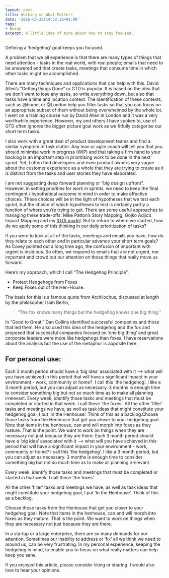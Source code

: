```yaml
---
layout: post
title: Working on What Matters
date: '2016-05-22T14:52:36+01:00'
tags:
- Essay
excerpt: A little idea of mine about how to stay focused. 
---
```

Defining a ‘hedgehog’ goal keeps you focused.

A problem that we all experience is that there are many types of things that need attention - tasks in the real world, with real people; emails that need to be answered and that create tasks, meetings that consume time in which other tasks might be accomplished.

There are many techniques and applications that can help with this. David Allen’s “Getting things Done” or GTD is popular. It is based on the idea that we don’t want to lose any tasks, so write everything down, but also that tasks have a time and location context. The identification of these contexts, such as @home, or @London help you filter tasks so that you can focus on an appropriate subset of them without being overwhelmed by the whole lot. I went on a training course run by David Allen in London and it was a very worthwhile experience. However, my and others I have spoken to, use of GTD often ignores the bigger picture goal work as we fitfully categorise our short term tasks.

I also work with a great deal of product development teams and find a similar symptom of task clutter. Any lean or agile coach will tell you that you should minimise work in progress (WIP) and that taking a firm hand to your backlog is an important step in prioritising work to be done in the next sprint. Yet, I often find developers and even product owners very vague about the customer experience as a whole that they are trying to create as it is distinct from the tasks and user stories they have elaborated.

I am not suggesting deep forward planning or “big design upfront”. However, in setting priorities for work in sprints, we need to keep the final contingent / hypothetical outcome in mind in order to make effective choices. These choices will be in the light of hypotheses that we test each sprint, but the choice of which hypotheses to test is certainly partly a function of where you’re trying to get. There are some useful approaches to managing these trade-offs: Mike Patton’s Story Mapping, Gojko Adjic’s Impact Mapping and my [IOTA model](). But to return to where we started, how do we apply some of this thinking in our daily prioritization of tasks?

If you were to look at all of the tasks, meetings and emails you have, how do they relate to each other and in particular advance your short term goals? As Covey pointed out a long time ago, the confusion of important with urgent is insidious. So often, we respond to emails that are not urgent, nor important and crowd out our attention on those things that really move us forward.

Here’s my approach, which I call “The Hedgehog Principle”:

+ Protect Hedgehogs from Foxes
+ Keep Foxes out of the Hen-House.

The basis for this is a famous quote from Archilochus, discussed at length by the philosopher Isiah Berlin,
> “The fox knows many things but the hedgehog knows one big thing.”

In “Good to Great,” Dan Collins identified successful companies and those that led them. He also used this idea of the hedgehog and the fox and proposed that successful companies focused on ‘one big thing’ and great corporate leaders were more like hedgehogs than foxes. I have reservations about the analysis but the use of the metaphor is apposite here.

## For personal use:

Each 3 month period should have a ‘big idea’ associated with it —\> what will you have achieved in this period that will have a significant impact in your environment - work, community or home?  I call this ‘the hedgehog’. I like a 3 month period, but you can adjust as necessary. 3 months is enough time to consider something big but not so much time as to make all planning irrelevant. Every week, identify those tasks and meetings that must be completed or started in that week. I call these ’the foxes’. All the other ‘filler’ tasks and meetings we have, as well as task ideas that might constitute your hedgehog goal, I put ‘In the Henhouse’. Think of this as a backlog.Choose those tasks from the Henhouse that get you closer to your hedgehog goal. Note that items in the henhouse, can and will morph into foxes as they mature. That is the point. We want to work on things when they are necessary not just because they are there. Each 3 month period should have a ‘big idea’ associated with it —\> what will you have achieved in this period that will have a significant impact in your environment - work, community or home?  I call this ‘the hedgehog’. I like a 3 month period, but you can adjust as necessary. 3 months is enough time to consider something big but not so much time as to make all planning irrelevant.

Every week, identify those tasks and meetings that must be completed or started in that week. I call these ’the foxes’.

All the other ‘filler’ tasks and meetings we have, as well as task ideas that might constitute your hedgehog goal, I put ‘In the Henhouse’. Think of this as a backlog.

Choose those tasks from the Henhouse that get you closer to your hedgehog goal. Note that items in the henhouse, can and will morph into foxes as they mature. That is the point. We want to work on things when they are necessary not just because they are there.

In a startup or a large enterprise, there are so many demands for our attention. Sometimes our inability to address or ‘fix’ all we think we need to around us, can be very frustrating. In my personal experience, keeping the hedgehog in mind, to enable you to focus on what really matters can help keep you sane.

If you enjoyed this article, please consider liking or sharing. I would also love to hear your opinions.

